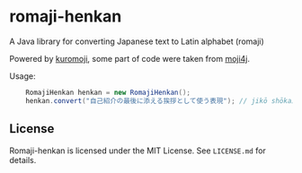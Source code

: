 # romaji-henkan
A Java library for converting Japanese text to Latin alphabet (romaji)

Powered by [kuromoji](https://github.com/atilika/kuromoji), some part of code were taken from [moji4j](https://github.com/andree-surya/moji4j). 

Usage:
```java
    RomajiHenkan henkan = new RomajiHenkan();
    henkan.convert("自己紹介の最後に添える挨拶として使う表現"); // jikō shōkai nō saigō ni sōeru aisatsu tōshite tsukau hyōgen
```
## License

   Romaji-henkan is licensed under the MIT License. See `LICENSE.md` for details.
